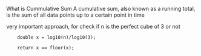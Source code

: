 What is Cummulative Sum
A cumulative sum, also known as a running total, is the sum of all data points up to a certain point in time

very important approach, for check if n is the perfect cube of 3 or not

        double x = log10(n)/log10(3);

        return x == floor(x);
 
